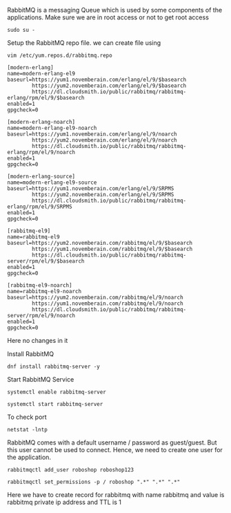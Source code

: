 RabbitMQ is a messaging Queue which is used by some components of the applications.
Make sure we are in root access or not to get root access
 ```
 sudo su -
 ```

Setup the RabbitMQ repo file. we can create file using
```
vim /etc/yum.repos.d/rabbitmq.repo
```
```
[modern-erlang]
name=modern-erlang-el9
baseurl=https://yum1.novemberain.com/erlang/el/9/$basearch
        https://yum2.novemberain.com/erlang/el/9/$basearch
        https://dl.cloudsmith.io/public/rabbitmq/rabbitmq-erlang/rpm/el/9/$basearch
enabled=1
gpgcheck=0

[modern-erlang-noarch]
name=modern-erlang-el9-noarch
baseurl=https://yum1.novemberain.com/erlang/el/9/noarch
        https://yum2.novemberain.com/erlang/el/9/noarch
        https://dl.cloudsmith.io/public/rabbitmq/rabbitmq-erlang/rpm/el/9/noarch
enabled=1
gpgcheck=0

[modern-erlang-source]
name=modern-erlang-el9-source
baseurl=https://yum1.novemberain.com/erlang/el/9/SRPMS
        https://yum2.novemberain.com/erlang/el/9/SRPMS
        https://dl.cloudsmith.io/public/rabbitmq/rabbitmq-erlang/rpm/el/9/SRPMS
enabled=1
gpgcheck=0

[rabbitmq-el9]
name=rabbitmq-el9
baseurl=https://yum2.novemberain.com/rabbitmq/el/9/$basearch
        https://yum1.novemberain.com/rabbitmq/el/9/$basearch
        https://dl.cloudsmith.io/public/rabbitmq/rabbitmq-server/rpm/el/9/$basearch
enabled=1
gpgcheck=0

[rabbitmq-el9-noarch]
name=rabbitmq-el9-noarch
baseurl=https://yum2.novemberain.com/rabbitmq/el/9/noarch
        https://yum1.novemberain.com/rabbitmq/el/9/noarch
        https://dl.cloudsmith.io/public/rabbitmq/rabbitmq-server/rpm/el/9/noarch
enabled=1
gpgcheck=0
```
Here no changes in it

Install RabbitMQ
```
dnf install rabbitmq-server -y
```

Start RabbitMQ Service
```
systemctl enable rabbitmq-server
```
```
systemctl start rabbitmq-server
```

To check port 
```
netstat -lntp
```

RabbitMQ comes with a default username / password as guest/guest. But this user cannot be used to connect. Hence, we need to create one user for the application.
```
rabbitmqctl add_user roboshop roboshop123
```
```
rabbitmqctl set_permissions -p / roboshop ".*" ".*" ".*"
```

Here we have to create record for rabbitmq with name rabbitmq and value is rabbitmq private ip address and TTL is 1